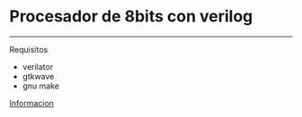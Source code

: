 # Procesador de 8bits con verilog
----------------

Requisitos
* verilator
* gtkwave
* gnu make

[Informacion](https://github.com/LaloHao/8bit-cpu/blob/master/reporte.pdf?raw=true)
